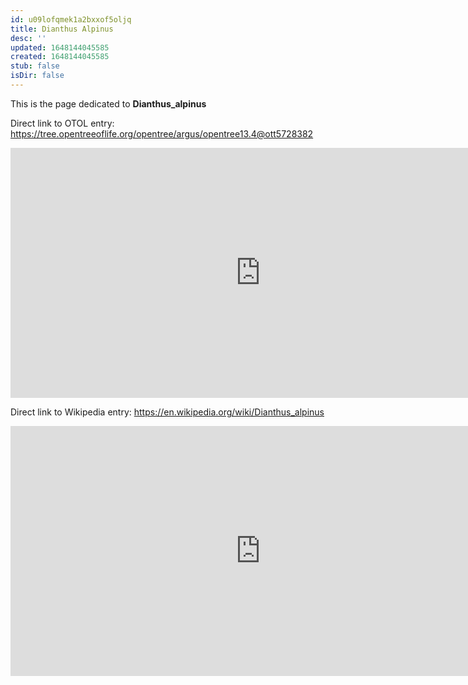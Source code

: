 ```yaml
---
id: u09lofqmek1a2bxxof5oljq
title: Dianthus Alpinus
desc: ''
updated: 1648144045585
created: 1648144045585
stub: false
isDir: false
---
```

This is the page dedicated to **Dianthus_alpinus**


Direct link to OTOL entry: https://tree.opentreeoflife.org/opentree/argus/opentree13.4@ott5728382



<html>
    <body>
    <iframe src="https://tree.opentreeoflife.org/opentree/argus/opentree13.4@ott5728382"
    width="800" height="400" frameborder="0" allowfullscreen> </iframe>
    </body>
</html>
    


Direct link to Wikipedia entry: https://en.wikipedia.org/wiki/Dianthus_alpinus



<html>
    <body>
    <iframe src="https://en.wikipedia.org/wiki/Dianthus_alpinus"
    width="800" height="400" frameborder="0" allowfullscreen> </iframe>
    </body>
</html>
    
